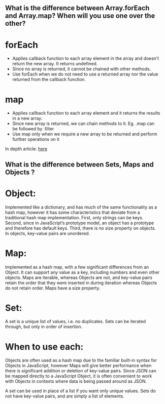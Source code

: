 ## What is the difference between Array.forEach and Array.map? When will you use one over the other?

# forEach

- Applies callback function to each array element in the array and doesn't return the new array. It returns undefined.
- Since no array is returned, it cannot be chained with other methods.
- Use forEach when we do not need to use a returned array nor the value returned from the callback function.

# map

- Applies callback function to each array element and it returns the results in a new array.
- Since new array is returned, we can chain methods to it. Eg. .map can be followed by .filter
- Use map only when we require a new array to be returned and perform further operations on it

In depth article: [here](<https://codeburst.io/javascript-map-vs-foreach-f38111822c0f#:~:text=Well%2C%20the%20forEach()%20method,to%20mutate%20the%20calling%20array.&text=The%20difference%20is%20that%20map,Array%20of%20the%20same%20size.>)

## What is the difference between Sets, Maps and Objects ?

# Object:

Implemented like a dictionary, and has much of the same functionality as a hash map, however it has some characteristics that deviate from a traditional hash map implementation. First, only strings can be keys. Second, since in JavaScript’s prototype model, an object has a prototype and therefore has default keys. Third, there is no size property on objects. In objects, key-value pairs are unordered.

# Map:

Implemented as a hash map, with a few significant differences from an Object. It can support any value as a key, including numbers and even other objects. Maps are iterable, whereas Objects are not, and key-value pairs retain the order that they were inserted in during iteration whereas Objects do not retain order. Maps have a size property.

# Set:

A set is a unique list of values, i.e. no duplicates. Sets can be iterated through, but only in order of insertion.

# When to use each:

Objects are often used as a hash map due to the familiar built-in syntax for Objects in JavaScript, however Maps will give better performance when there is significant addition or deletion of key-value pairs. Since JSON can be mapped directly to a JavaScript Object, it is often convenient to work with Objects in contexts where data is being passed around as JSON.

A set can be used in place of a list if you want only unique values. Sets do not have key-value pairs, and are simply a list of elements.
